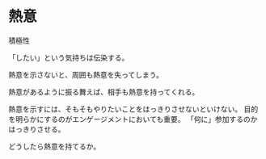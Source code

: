 # 熱意

積極性

「したい」という気持ちは伝染する。

熱意を示さないと、周囲も熱意を失ってしまう。

熱意があるように振る舞えば、相手も熱意を持ってくれる。

熱意を示すには、そもそもやりたいことをはっきりさせないといけない。
目的を明らかにするのがエンゲージメントにおいても重要。
「何に」参加するのかはっきりさせる。

どうしたら熱意を持てるか。
